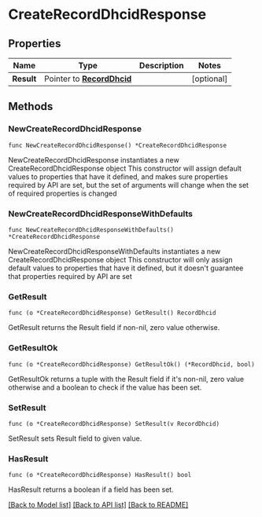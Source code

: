 # CreateRecordDhcidResponse

## Properties

Name | Type | Description | Notes
------------ | ------------- | ------------- | -------------
**Result** | Pointer to [**RecordDhcid**](RecordDhcid.md) |  | [optional] 

## Methods

### NewCreateRecordDhcidResponse

`func NewCreateRecordDhcidResponse() *CreateRecordDhcidResponse`

NewCreateRecordDhcidResponse instantiates a new CreateRecordDhcidResponse object
This constructor will assign default values to properties that have it defined,
and makes sure properties required by API are set, but the set of arguments
will change when the set of required properties is changed

### NewCreateRecordDhcidResponseWithDefaults

`func NewCreateRecordDhcidResponseWithDefaults() *CreateRecordDhcidResponse`

NewCreateRecordDhcidResponseWithDefaults instantiates a new CreateRecordDhcidResponse object
This constructor will only assign default values to properties that have it defined,
but it doesn't guarantee that properties required by API are set

### GetResult

`func (o *CreateRecordDhcidResponse) GetResult() RecordDhcid`

GetResult returns the Result field if non-nil, zero value otherwise.

### GetResultOk

`func (o *CreateRecordDhcidResponse) GetResultOk() (*RecordDhcid, bool)`

GetResultOk returns a tuple with the Result field if it's non-nil, zero value otherwise
and a boolean to check if the value has been set.

### SetResult

`func (o *CreateRecordDhcidResponse) SetResult(v RecordDhcid)`

SetResult sets Result field to given value.

### HasResult

`func (o *CreateRecordDhcidResponse) HasResult() bool`

HasResult returns a boolean if a field has been set.


[[Back to Model list]](../README.md#documentation-for-models) [[Back to API list]](../README.md#documentation-for-api-endpoints) [[Back to README]](../README.md)


